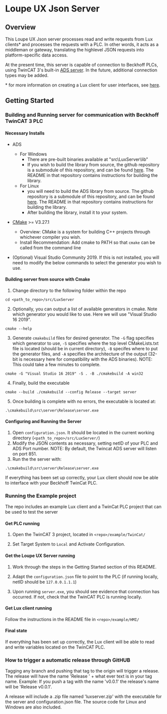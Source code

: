 # Loupe UX Json Server

## Overview

This Loupe UX Json server processes read and write requests from Lux clients* and processes the requests with a PLC. In other words, it acts as a middleman or gateway, translating the highlevel JSON requests into platform-specific data access.

At the present time, this server is capable of connection to Beckhoff PLCs, using TwinCAT 3's built-in [ADS server](https://www.beckhoff.com/en-us/products/automation/twincat/tc1xxx-twincat-3-base/tc1000.html). In the future, additional connection types may be added.



\* for more information on creating a Lux client for user interfaces, see [here](https://loupeteam.github.io/LoupeDocs/libraries/Loupe-UX.html).


## Getting Started

### Building and Running server for communication with Beckhoff TwinCAT 3 PLC 


#### Necessary Installs

* ADS 
    - For Windows
        - There are pre-built binaries available at "src\LuxServer\lib"
        - If you wish to build the library from source, the github repository is a submodule of this repository, and can be found [here](src\LuxServer\depends\ADS). The README in that repository contains instructions for building the library.
    - For Linux
        - you will need to build the ADS library from source. The github repository is a submodule of this repository, and can be found [here](src\LuxServer\depends\ADS). The README in that repository contains instructions for building the library.
        - After building the library, install it to your system.

* [CMake](https://cmake.org/download/) >= V3.27.1
    - Overview: CMake is a system for building C++ projects through whichever compiler you wish.
    - Install Recommendation: Add cmake to PATH so that `cmake` can be called from the command line

* (Optional) Visual Studio Community 2019. If this is not installed, you will need to modify the below commands to select the generator you wish to use.


#### Building server from source with Cmake 


1. Change directory to the following folder within the repo

```CMD
cd <path_to_repo>/src/LuxServer
```

2. Optionally, you can output a list of available generators in cmake. Note which generator you would like to use. Here we will use "Visual Studio 16 2019".

```CMD
cmake --help
```

3. Generate `cmakebuild` files for desired generator. The `-G` flag specifies which generator to use, `-S` specifies where the top level CMakeLists.txt file is located (should be in current directory), `-B` specifes where to put the generator files, and `-A` specifies the architecture of the output (32-bit is necessary here for compatibility with the ADS binaries).
NOTE: This could take a few minutes to complete.
```CMD
cmake -G "Visual Studio 16 2019" -S . -B ./cmakebuild -A win32
```

4. Finally, build the executable
```CMD
cmake --build ./cmakebuild --config Release --target server
```

5. Once building is complete with no errors, the executable is located at:
```CMD
.\cmakebuild\src\server\Release\server.exe
```

#### Configuring and Running the Server

1. Open `configuration.json`. It should be located in the current working directory (`<path_to_repo>/src/LuxServer/`)
2. Modify the JSON contents as necessary, setting netID of your PLC and ADS Port number. NOTE: By default, the Twincat ADS server will listen on port 851.
3. Run the the server with:
```CMD
.\cmakebuild\src\server\Release\server.exe
```
If everything has been set up correctly, your Lux client should now be able to interface with your Beckhoff TwinCat PLC.

### Running the Example project

The repo includes an example Lux client and a TwinCat PLC project that can be used to test the server

#### Get PLC running

1. Open the TwinCAT 3 project, located in `<repo>/example/TwinCat/`

2. Set Target System to `Local` and Activate Configuration.

#### Get the Loupe UX Server running

1. Work through the steps in the Getting Started section of this README.

2. Adapt the `configuration.json` file to point to the PLC (if running locally, netID should be `127.0.0.1.1.1`)

3. Upon running `server.exe`, you should see evidence that connection has occurred. If not, check that the TwinCAT PLC is running locally.

#### Get Lux client running

Follow the instructions in the README file in `<repo>/example/HMI/`


#### Final state
If everything has been set up correctly, the Lux client will be able to read and write variables located on the TwinCAT PLC.


### How to trigger a automatic release through GitHUB
Tagging any branch and pushing that tag to the origin will trigger a release.  The release will have the name 'Release ' + what ever text is in your tag name.  Example:  If you push a tag with the name 'v0.0.1' the release's name will be 'Release v0.0.1'.

A release will include a .zip file named 'luxserver.zip' with the executable for the server and configuration.json file. The source code for Linux and Windows are also included.